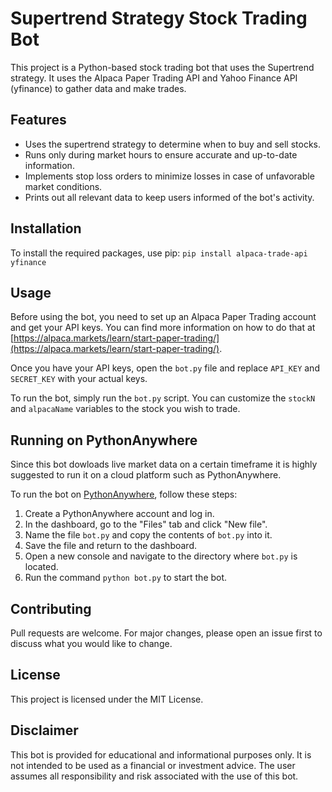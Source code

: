 # Supertrend Strategy Stock Trading Bot

This project is a Python-based stock trading bot that uses the Supertrend strategy. It uses the Alpaca Paper Trading API and Yahoo Finance API (yfinance) to gather data and make trades.

## Features

- Uses the supertrend strategy to determine when to buy and sell stocks.
- Runs only during market hours to ensure accurate and up-to-date information.
- Implements stop loss orders to minimize losses in case of unfavorable market conditions.
- Prints out all relevant data to keep users informed of the bot's activity.

## Installation

To install the required packages, use pip: `pip install alpaca-trade-api yfinance`

## Usage

Before using the bot, you need to set up an Alpaca Paper Trading account and get your API keys. You can find more information on how to do that at [https://alpaca.markets/learn/start-paper-trading/](https://alpaca.markets/learn/start-paper-trading/).

Once you have your API keys, open the `bot.py` file and replace `API_KEY` and `SECRET_KEY` with your actual keys.

To run the bot, simply run the `bot.py` script. You can customize the `stockN` and `alpacaName` variables to the stock you wish to trade.

## Running on PythonAnywhere

Since this bot dowloads live market data on a certain timeframe it is highly suggested to run it on a cloud platform such as PythonAnywhere.

To run the bot on [PythonAnywhere](https://www.pythonanywhere.com), follow these steps:

1. Create a PythonAnywhere account and log in.
2. In the dashboard, go to the "Files" tab and click "New file".
3. Name the file `bot.py` and copy the contents of `bot.py` into it.
4. Save the file and return to the dashboard.
5. Open a new console and navigate to the directory where `bot.py` is located.
6. Run the command `python bot.py` to start the bot.

## Contributing

Pull requests are welcome. For major changes, please open an issue first to discuss what you would like to change.

## License

This project is licensed under the MIT License.

## Disclaimer

This bot is provided for educational and informational purposes only. It is not intended to be used as a financial or investment advice. The user assumes all responsibility and risk associated with the use of this bot.
